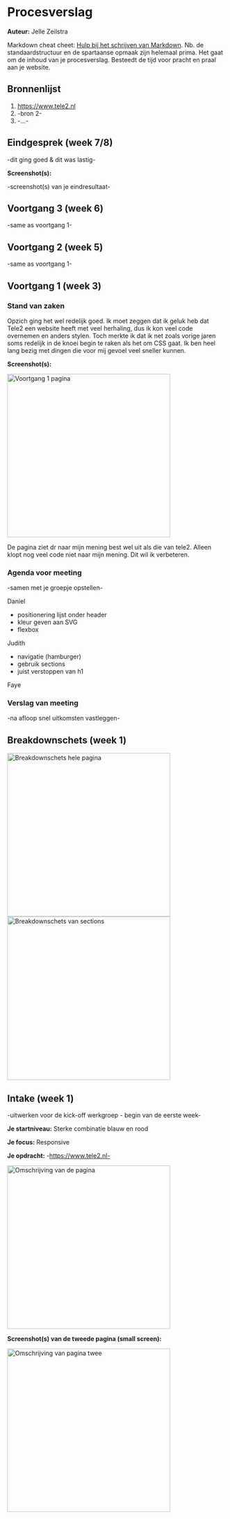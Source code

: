 # Procesverslag
**Auteur:** Jelle Zeilstra

Markdown cheat cheet: [Hulp bij het schrijven van Markdown](https://github.com/adam-p/markdown-here/wiki/Markdown-Cheatsheet). Nb. de standaardstructuur en de spartaanse opmaak zijn helemaal prima. Het gaat om de inhoud van je procesverslag. Besteedt de tijd voor pracht en praal aan je website.



## Bronnenlijst
1. https://www.tele2.nl
2. -bron 2-
3. -...-



## Eindgesprek (week 7/8)

-dit ging goed & dit was lastig-

**Screenshot(s):**

-screenshot(s) van je eindresultaat-



## Voortgang 3 (week 6)

-same as voortgang 1-



## Voortgang 2 (week 5)

-same as voortgang 1-



## Voortgang 1 (week 3)

### Stand van zaken

Opzich ging het wel redelijk goed. Ik moet zeggen dat ik geluk heb dat Tele2 een website heeft met veel herhaling, dus ik kon veel code overnemen en anders stylen. 
Toch merkte ik dat ik net zoals vorige jaren soms redelijk in de knoei begin te raken als het om CSS gaat.
Ik ben heel lang bezig met dingen die voor mij gevoel veel sneller kunnen.

**Screenshot(s):**

<img src="images/voortgang1.png" width="375px" alt="Voortgang 1 pagina">

De pagina ziet dr naar mijn mening best wel uit als die van tele2. Alleen klopt nog veel code niet naar mijn mening.
Dit wil ik verbeteren.

### Agenda voor meeting

-samen met je groepje opstellen-

Daniel

- positionering lijst onder header
- kleur geven aan SVG
- flexbox 

Judith

- navigatie (hamburger)
- gebruik sections
- juist verstoppen van h1

Faye 


### Verslag van meeting

-na afloop snel uitkomsten vastleggen-



## Breakdownschets (week 1)

<img src="images/breakdownschets1.png" width="375px" alt="Breakdownschets hele pagina">

<img src="images/breakdownschets2.png" width="375px" alt="Breakdownschets van sections">



## Intake (week 1)
-uitwerken voor de kick-off werkgroep - begin van de eerste week-

**Je startniveau:** Sterke combinatie blauw en rood

**Je focus:** Responsive

**Je opdracht:** -https://www.tele2.nl-

<img src="images/voorbeeld1.png" width="375px" alt="Omschrijving van de pagina">

**Screenshot(s) van de tweede pagina (small screen):**

<img src="images/voorbeeld2.png" width="375px" alt="Omschrijving van pagina twee">
